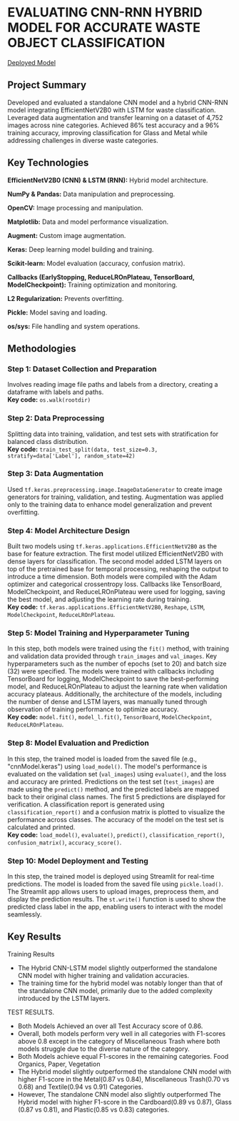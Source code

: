 # EVALUATING CNN-RNN HYBRID MODEL FOR ACCURATE WASTE OBJECT CLASSIFICATION

[Deployed Model](https://streamapppy-kvtdvtrzuugnswsgjlrr4p.streamlit.app/)

## Project Summary
Developed and evaluated a standalone CNN model and a hybrid CNN-RNN model integrating EfficientNetV2B0 with LSTM for waste classification. Leveraged data augmentation and transfer learning on a dataset of 4,752 images across nine categories. Achieved 86% test accuracy and a 96% training accuracy, improving classification for Glass and Metal while addressing challenges in diverse waste categories.

## Key Technologies
**EfficientNetV2B0 (CNN) & LSTM (RNN):** Hybrid model architecture.

**NumPy & Pandas:** Data manipulation and preprocessing.

**OpenCV:** Image processing and manipulation.

**Matplotlib:** Data and model performance visualization.

**Augment:** Custom image augmentation.

**Keras:** Deep learning model building and training.

**Scikit-learn:** Model evaluation (accuracy, confusion matrix).

**Callbacks (EarlyStopping, ReduceLROnPlateau, TensorBoard, ModelCheckpoint):** Training optimization and monitoring.

**L2 Regularization:** Prevents overfitting.

**Pickle:** Model saving and loading.

**os/sys:** File handling and system operations.



## Methodologies

### Step 1: Dataset Collection and Preparation
Involves reading image file paths and labels from a directory, creating a dataframe with labels and paths.  
**Key code:** `os.walk(rootdir)`

### Step 2: Data Preprocessing
Splitting data into training, validation, and test sets with stratification for balanced class distribution.  
**Key code:** `train_test_split(data, test_size=0.3, stratify=data['Label'], random_state=42)`

### Step 3: Data Augmentation
Used `tf.keras.preprocessing.image.ImageDataGenerator` to create image generators for training, validation, and testing. Augmentation was applied only to the training data to enhance model generalization and prevent overfitting.

### Step 4: Model Architecture Design
Built two models using `tf.keras.applications.EfficientNetV2B0` as the base for feature extraction. The first model utilized EfficientNetV2B0 with dense layers for classification. The second model added LSTM layers on top of the pretrained base for temporal processing, reshaping the output to introduce a time dimension. Both models were compiled with the Adam optimizer and categorical crossentropy loss. Callbacks like TensorBoard, ModelCheckpoint, and ReduceLROnPlateau were used for logging, saving the best model, and adjusting the learning rate during training.  
**Key code:** `tf.keras.applications.EfficientNetV2B0`, `Reshape`, `LSTM`, `ModelCheckpoint`, `ReduceLROnPlateau`.

### Step 5: Model Training and Hyperparameter Tuning
In this step, both models were trained using the `fit()` method, with training and validation data provided through `train_images` and `val_images`. Key hyperparameters such as the number of epochs (set to 20) and batch size (32) were specified. The models were trained with callbacks including TensorBoard for logging, ModelCheckpoint to save the best-performing model, and ReduceLROnPlateau to adjust the learning rate when validation accuracy plateaus. Additionally, the architecture of the models, including the number of dense and LSTM layers, was manually tuned through observation of training performance to optimize accuracy.  
**Key code:** `model.fit()`, `model_l.fit()`, `TensorBoard`, `ModelCheckpoint`, `ReduceLROnPlateau`.

### Step 8: Model Evaluation and Prediction
In this step, the trained model is loaded from the saved file (e.g., "cnnModel.keras") using `load_model()`. The model's performance is evaluated on the validation set (`val_images`) using `evaluate()`, and the loss and accuracy are printed. Predictions on the test set (`test_images`) are made using the `predict()` method, and the predicted labels are mapped back to their original class names. The first 5 predictions are displayed for verification. A classification report is generated using `classification_report()` and a confusion matrix is plotted to visualize the performance across classes. The accuracy of the model on the test set is calculated and printed.  
**Key code:** `load_model()`, `evaluate()`, `predict()`, `classification_report()`, `confusion_matrix()`, `accuracy_score()`.

### Step 10: Model Deployment and Testing
In this step, the trained model is deployed using Streamlit for real-time predictions. The model is loaded from the saved file using `pickle.load()`. The Streamlit app allows users to upload images, preprocess them, and display the prediction results. The `st.write()` function is used to show the predicted class label in the app, enabling users to interact with the model seamlessly.

## Key Results

Training Results
- The Hybrid CNN-LSTM model slightly outperformed the standalone CNN model with higher training and validation accuracies.
- The training time for the hybrid model was notably longer than that of the standalone CNN model, primarily due to the added complexity introduced by the LSTM layers.
  
TEST RESULTS.
-	Both Models Achieved an over all Test Accuracy score of 0.86.
-	Overall, both models perform very well in all categories with F1-scores above 0.8 except in the category of Miscellaneous Trash where both models struggle due to the diverse nature of the category.
-	Both Models achieve equal F1-scores in the remaining categories. Food Organics, Paper, Vegetation
-	The Hybrid model slightly outperformed the standalone CNN model with higher F1-score in the Metal(0.87 vs 0.84), Miscellaneous Trash(0.70 vs 0.68) and Textile(0.94 vs 0.91) Categories. 
-	However, The standalone CNN model also slightly outperformed The Hybrid model with higher F1-score in the Cardboard(0.89 vs 0.87), Glass (0.87 vs 0.81), and Plastic(0.85 vs 0.83) categories.



